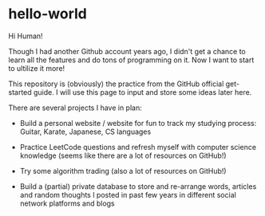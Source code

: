 # hello-world
Hi Human!

Though I had another Github account years ago, I didn't get a chance to learn all the features and do tons of programming on it. Now I want to start to ultilize it more!

This repository is (obviously) the practice from the GitHub official get-started guide. I will use this page to input and store some ideas later here.

There are several projects I have in plan:

- Build a personal website / website for fun to track my studying process: Guitar, Karate, Japanese, CS languages

- Practice LeetCode questions and refresh myself with computer science knowledge (seems like there are a lot of resources on GitHub!)

- Try some algorithm trading (also a lot of resources on GitHub!)

- Build a (partial) private database to store and re-arrange words, articles and random thoughts I posted in past few years in different social network platforms and blogs
